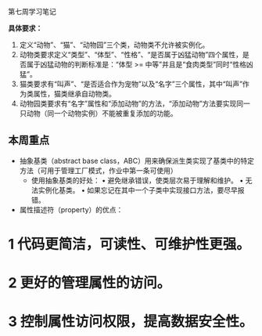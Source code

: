 第七周学习笔记

**具体要求：**

1. 定义“动物”、“猫”、“动物园”三个类，动物类不允许被实例化。
2. 动物类要求定义“类型”、“体型”、“性格”、“是否属于凶猛动物”四个属性，是否属于凶猛动物的判断标准是：“体型 >= 中等”并且是“食肉类型”同时“性格凶猛”。
3. 猫类要求有“叫声”、“是否适合作为宠物”以及“名字”三个属性，其中“叫声”作为类属性，猫类继承自动物类。
4. 动物园类要求有“名字”属性和“添加动物”的方法，“添加动物”方法要实现同一只动物（同一个动物实例）不能被重复添加的功能。

## 本周重点

* 抽象基类（abstract base class，ABC）用来确保派生类实现了基类中的特定方法（可用于管理工厂模式，作业中第一条可使用）
  * 使用抽象基类的好处：
    • 避免继承错误，使类层次易于理解和维护。
    • 无法实例化基类。
    • 如果忘记在其中一个子类中实现接口方法，要尽早报错。
* 属性描述符（property）的优点：

# 1 代码更简洁，可读性、可维护性更强。

# 2 更好的管理属性的访问。

# 3 控制属性访问权限，提高数据安全性。
